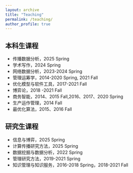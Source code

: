 ```yaml
---
layout: archive
title: "Teaching"
permalink: /teaching/
author_profile: true
---
```


## 本科生课程

- 传播数据分析，2025 Spring
- 学术写作，2024 Spring
- 网络数据分析，2023-2024 Spring
- 管理运筹学，2014-2020 Spring, 2021 Fall
- 优化模型与软件工具，2017-2021 Fall
- 博弈论，2018 -2021 Fall
- 商务智能，2014、2015 Fall,2016、2017、2020 Spring
- 生产运作管理，2014 Fall
- 最优化算法，2015、2016 Fall

## 研究生课程

- 信息与博弈，2025 Spring
- 计算传播研究方法，2025 Spring
- 数据挖掘与数据分析，2022 Spring
- 管理研究方法，2019-2021 Spring
- 知识管理与知识服务，2016-2018 Spring，2018-2021 Fall
